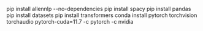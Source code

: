 pip install allennlp --no-dependencies
pip install spacy
pip install pandas
pip install datasets
pip install transformers
conda install pytorch torchvision torchaudio pytorch-cuda=11.7 -c pytorch -c nvidia
